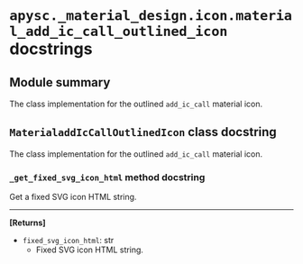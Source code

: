 # `apysc._material_design.icon.material_add_ic_call_outlined_icon` docstrings

## Module summary

The class implementation for the outlined `add_ic_call` material icon.

## `MaterialaddIcCallOutlinedIcon` class docstring

The class implementation for the outlined `add_ic_call` material icon.

### `_get_fixed_svg_icon_html` method docstring

Get a fixed SVG icon HTML string.<hr>

**[Returns]**

- `fixed_svg_icon_html`: str
  - Fixed SVG icon HTML string.